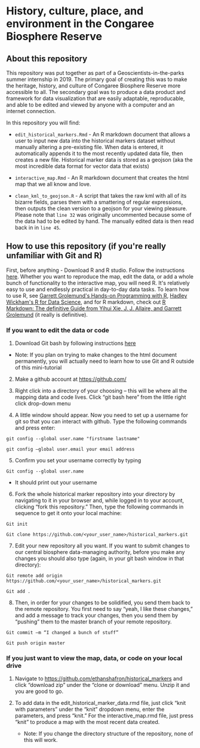 # History, culture, place, and environment in the Congaree Biosphere Reserve

## About this repository

This repository was put together as part of a Geoscientists-in-the-parks summer internship in 2019. The primary goal of creating this was to make the heritage, history, and culture of Congaree Biosphere Reserve more accessible to all. The secondary goal was to produce a data product and framework for data visualization that are easily adaptable, reproducable, and able to be edited and viewed by anyone with a computer and an internet connection.

In this repository you will find:

* `edit_historical_markers.Rmd` - An R markdown document that allows a user to input new data into the historical markers dataset without manually altering a pre-existing file. When data is entered, it automatically appends it to the most recently updated data file, then creates a new file. Historical marker data is stored as a geojson (aka the most incredible data format for vector data that exists)

* `interactive_map.Rmd` - An R markdown document that creates the html map that we all know and love.

* `clean_kml_to_geojson.R` - A script that takes the raw kml with all of its bizarre fields, parses them with a smattering of regular expressions, then outputs the clean version to a geojson for your viewing pleasure. Please note that `line 32` was originally uncommented because some of the data had to be edited by hand. The manually edited data is then read back in in `line 45`.


## How to use this repository (if you're really unfamiliar with Git and R)

First, before anything - Download R and R studio. Follow the instructions [here](https://www.ics.uci.edu/~sternh/courses/210/InstallingRandRStudio.pdf). Whether you want to reproduce the map, edit the data, or add a whole bunch of functionality to the interactive map, you will need R. It's relatively easy to use and endlessly practical in day-to-day data tasks. To learn how to use R, see [Garrett Grolemund's Hands-on Programming with R](https://rstudio-education.github.io/hopr/), [Hadley Wickham's R for Data Science](https://r4ds.had.co.nz/), and for R markdown, check out [R Markdown: The definitive Guide from Yihui Xie, J. J. Allaire, and Garrett Grolemund](https://bookdown.org/yihui/rmarkdown/) (it really is definitive).

### If you want to edit the data or code

   1.	Download Git bash by following instructions [here](https://www.atlassian.com/git/tutorials/install-git) 
    
   -  Note: If you plan on trying to make changes to the html document permanently, you will actually need to learn how to use Git and R outside of this mini-tutorial
        
  2.	Make a github account at https://github.com/
    
  3.	Right click into a directory of your choosing – this will be where all the mapping data and code lives. Click “git bash here” from the little right click drop-down menu

  4. A little window should appear. Now you need to set up a username for git so that you can interact with github. Type the following commands and press enter: 
    
`git config --global user.name "firstname lastname"`
        
`git config –global user.email your email address`
        
 5. Confirm you set your username correctly by typing
    
`Git config --global user.name`
        
   -	It should print out your username
        
 6. Fork the whole historical marker repository into your directory by navigating to it in your browser and, while logged in to your account, clicking “fork this repository.” Then, type the following commands in sequence to get it onto your local machine:
    
`Git init`
        
`Git clone https://github.com/<your_user_name>/historical_markers.git`
        
 7.	Edit your new repository all you want. If you want to submit changes to our central biosphere data-managing authority, before you make any changes you should also type (again, in your git bash window in that directory):
    
`Git remote add origin https://github.com/<your_user_name>/historical_markers.git`
        
`Git add .`
        
8.	Then, in order for your changes to be solidified, you send them back to the remote repository. You first need to say “yeah, I like these changes,” and add a message to track your changes, then you send them by “pushing” them to the master branch of your remote repository.
    
`Git commit –m “I changed a bunch of stuff”`
        
`Git push origin master`

### If you just want to view the map, data, or code on your local drive
1.	Navigate to https://github.com/ethanshafron/historical_markers and click “download zip” under the “clone or download” menu. Unzip it and you are good to go.

2.	To add data in the edit_historical_marker_data.rmd file, just click “knit with parameters” under the “knit” dropdown menu, enter the parameters, and press “knit.” For the interactive_map.rmd file, just press “knit” to produce a map with the most recent data created.

    -	Note: If you change the directory structure of the repository, none of this will work.


